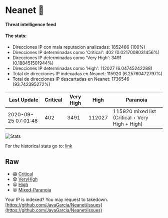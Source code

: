 # Neanet :hocho:
#### Threat intelligence feed
#### The stats:

- Direcciones IP con mala reputacion analizadas: 1852466 (100%)
- Direcciones IP determinadas como 'Critical':  402 (0.0217008031456%)
- Direcciones IP determinadas como 'Very High':  3491 (0.188451501944%)
- Direcciones IP determinadas como 'High':  112027 (6.04745242288)
- Total de direcciones IP indexadas en Neanet:  115920 (6.25760472797%)
- Total de direcciones IP descartadas en Neanet:  1736546 (93.742395272%)

| Last Update | Critical | Very High | High | Paranoia |
| --- | --- | --- | --- | --- |
| 2020-09-25 07:01:48 | 402 | 3491 | 112027 | 115920 mixed list (Critical + Very High + High)|

![Stats](https://docs.google.com/spreadsheets/d/e/2PACX-1vSnaNMIXVabIpDJjufMlzH7poXnshF3mgd8Is1g9ytUEzVsP5my4Trn8f-xkoLLQ38xpL3HtmUexLo6/pubchart?oid=501124687&format=image)

For the historical stats go to: [link](/stats.csv)
## Raw
- :scream: [Critical](https://raw.githubusercontent.com/JavaGarcia/Neanet/master/blacklists/neanet_critical.txt)
- :fearful: [VeryHigh](https://raw.githubusercontent.com/JavaGarcia/Neanet/master/blacklists/neanet_veryHigh.txtt)
- :frowning: [High](https://raw.githubusercontent.com/JavaGarcia/Neanet/master/blacklists/neanet_high.txt)
- :dizzy_face: [Mixed-Paranoia](https://raw.githubusercontent.com/JavaGarcia/Neanet/master/blacklists/neanet_all.txt)


Your IP is indexed? You may request to takedown. [https://github.com/JavaGarcia/Neanet/issues](https://github.com/JavaGarcia/Neanet/issues)








































































































































































































































































































































































































































































































































































































































































































































































































































































































































































































































